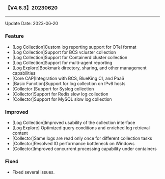 ### 【V4.6.3】20230620
----
Update Date: 2023-06-20

### Feature

- [Log Collection]Custom log reporting support for OTel format
- [Log Collection]Support for BCS vcluster collection
- [Log Collection]Support for Containerd cluster collection
- [Log Collection]Support for multi-agent reporting
- [Log Explore]Bookmark directory, sharing, and other management capabilities
- [Core CAP]Integration with BCS, BlueKing CI, and PaaS
- [Basic Function]Support for log collection on IPv6 hosts
- [Collector ]Support for Syslog collection
- [Collector]Support for Redis slow log collection
- [Collector]Support for MySQL slow log collection

### Improved

- [Log Collection]Improved usability of the collection interface
- [Log Explore] Optimized query conditions and enriched log retrieval content
- [Collector]Same logs are read only once for different collection tasks
- [Collector]Resolved IO performance bottleneck on Windows
- [Collector]Improved concurrent processing capability under containers

### Fixed

- Fixed several issues.
